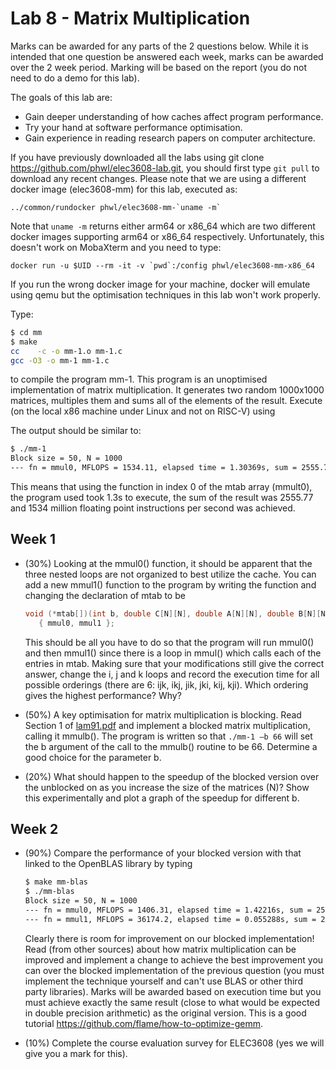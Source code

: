 # Lab 8 - Matrix Multiplication


Marks can be awarded for any parts of the 2 questions below. While it is intended that one question be answered each week, marks can be awarded over the 2 week period. Marking will be based on the report (you do not need to do a demo for this lab).

The goals of this lab are:

 *  Gain deeper understanding of how caches affect program performance.
 *  Try your hand at software performance optimisation.
 *  Gain experience in reading research papers on computer architecture.

If you have previously downloaded all the labs using git clone https://github.com/phwl/elec3608-lab.git, you should first type ```git pull``` to download any recent changes. Please note that we are using a different docker image (elec3608-mm) for this lab, executed as:

```
../common/rundocker phwl/elec3608-mm-`uname -m`
```

Note that ```uname -m``` returns either arm64 or x86_64 which are two different docker images supporting arm64 or x86_64 respectively. Unfortunately,
this doesn't work on MobaXterm and you need to type:
```
docker run -u $UID --rm -it -v `pwd`:/config phwl/elec3608-mm-x86_64
```

If you run the wrong docker image for your machine, docker will emulate using qemu but the optimisation techniques in this lab won't work properly.

Type:
```bash
$ cd mm
$ make
cc    -c -o mm-1.o mm-1.c
gcc -O3 -o mm-1 mm-1.c
```

to compile the program mm-1. This program is an unoptimised implementation of matrix multiplication. It generates two random 1000x1000 matrices, multiples them and sums all of the elements of the result. Execute (on the local x86 machine under Linux and not on RISC-V) using

The output should be similar to:
```bash
$ ./mm-1
Block size = 50, N = 1000
--- fn = mmul0, MFLOPS = 1534.11, elapsed time = 1.30369s, sum = 2555.77
```
This means that using the function in index 0 of the mtab array (mmult0), the program used took 1.3s to execute, the sum of the result was 2555.77 and 1534 million floating point instructions per second was achieved.

## Week 1

* (30%) Looking at the mmul0() function, it should be apparent that the three nested loops are not organized to best utilize the cache. You can add a new mmul1() function to the program by writing the function and changing the declaration of mtab to be

     ```c
     void (*mtab[])(int b, double C[N][N], double A[N][N], double B[N][N]) =
        { mmul0, mmul1 };
     ```

    This should be all you have to do so that the program will run mmul0() and then mmul1() since there is a loop in mmul() which calls each of the entries in mtab. Making sure that your modifications still give the correct answer, change the i, j and k loops and record the execution time for all possible orderings (there are 6: ijk, ikj, jik, jki, kij, kji). Which ordering gives the highest performance? Why?

* (50%) A key optimisation for matrix multiplication is blocking. Read Section 1 of [lam91.pdf](mm/lam91.pdf) and implement a blocked matrix multiplication, calling it mmulb(). The program is written so that ```./mm-1 –b 66``` will set the b argument of the call to the mmulb() routine to be 66. Determine a good choice for the parameter b.

* (20%) What should happen to the speedup of the blocked version over the unblocked on as you increase the size of the matrices (N)? Show this experimentally and plot a graph of the speedup for different b.

## Week 2

* (90%) Compare the performance of your blocked version with that linked to the OpenBLAS library by typing

    ```bash
    $ make mm-blas
    $ ./mm-blas
    Block size = 50, N = 1000
    --- fn = mmul0, MFLOPS = 1406.31, elapsed time = 1.42216s, sum = 2555.77
    --- fn = mmul1, MFLOPS = 36174.2, elapsed time = 0.055288s, sum = 2555.77
    ```

    Clearly there is room for improvement on our blocked implementation! Read (from other sources) about how matrix multiplication can be improved and implement a change to achieve the best improvement you can over the blocked implementation of the previous question (you must implement the technique yourself and can't use BLAS or other third party libraries). Marks will be awarded based on execution time but you must achieve exactly the same result (close to what would be expected in double precision arithmetic) as the original version. This is a good tutorial <https://github.com/flame/how-to-optimize-gemm>.

* (10%) Complete the course evaluation survey for ELEC3608 (yes we will give you a mark for this).
